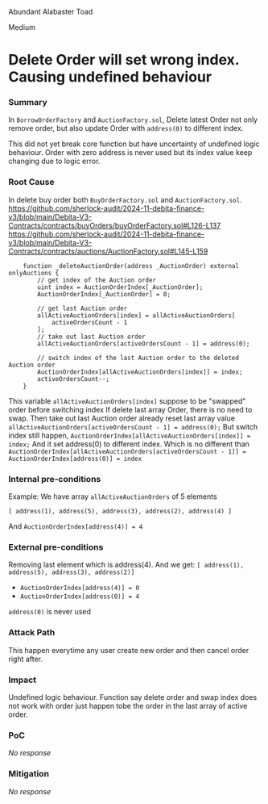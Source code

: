 Abundant Alabaster Toad

Medium

# Delete Order will set wrong index. Causing undefined behaviour

### Summary


In `BorrowOrderFactory` and `AuctionFactory.sol`,
Delete latest Order not only remove order, but also update Order with `address(0)` to different index.

This did not yet break core function but have uncertainty of undefined logic behaviour. Order with zero address is never used but its index value keep changing due to logic error.


### Root Cause


In delete buy order both `BuyOrderFactory.sol` and `AuctionFactory.sol`.
<https://github.com/sherlock-audit/2024-11-debita-finance-v3/blob/main/Debita-V3-Contracts/contracts/buyOrders/buyOrderFactory.sol#L126-L137>
<https://github.com/sherlock-audit/2024-11-debita-finance-v3/blob/main/Debita-V3-Contracts/contracts/auctions/AuctionFactory.sol#L145-L159>

```solidity
    function _deleteAuctionOrder(address _AuctionOrder) external onlyAuctions {
        // get index of the Auction order
        uint index = AuctionOrderIndex[_AuctionOrder];
        AuctionOrderIndex[_AuctionOrder] = 0;

        // get last Auction order
        allActiveAuctionOrders[index] = allActiveAuctionOrders[
            activeOrdersCount - 1
        ];
        // take out last Auction order
        allActiveAuctionOrders[activeOrdersCount - 1] = address(0);

        // switch index of the last Auction order to the deleted Auction order
        AuctionOrderIndex[allActiveAuctionOrders[index]] = index;
        activeOrdersCount--;
    }
```

This variable `allActiveAuctionOrders[index]` suppose to be "swapped" order before switching index
If delete last array Order, there is no need to swap.
Then take out last Auction order already reset last array value
`allActiveAuctionOrders[activeOrdersCount - 1] = address(0);`
But switch index still happen, `AuctionOrderIndex[allActiveAuctionOrders[index]] = index;`
And it set address(0) to different index. Which is no different than
`AuctionOrderIndex[allActiveAuctionOrders[activeOrdersCount - 1]] = AuctionOrderIndex[address(0)] = index`

### Internal pre-conditions


Example: We have array `allActiveAuctionOrders` of 5 elements

`[ address(1), address(5), address(3), address(2), address(4) ]`

And `AuctionOrderIndex[address(4)] = 4`


### External pre-conditions

Removing last element which is address(4). And we get:
`[ address(1), address(5), address(3), address(2)]`

- `AuctionOrderIndex[address(4)] = 0`
- `AuctionOrderIndex[address(0)] = 4`

`address(0)` is never used

### Attack Path

This happen everytime any user create new order and then cancel order right after.

### Impact

Undefined logic behaviour. Function say delete order and swap index does not work with order just happen tobe the order in the last array of active order.


### PoC

_No response_

### Mitigation

_No response_